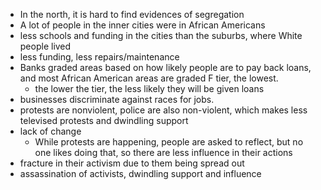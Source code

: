 - In the north, it is hard to find evidences of segregation
- A lot of people in the inner cities were in African Americans
- less schools and funding in the cities than the suburbs, where White people lived
- less funding, less repairs/maintenance
- Banks graded areas based on how likely people are to pay back loans, and most African American areas are graded F tier, the lowest. 
	- the lower the tier, the less likely they will be given loans
- businesses discriminate against races for jobs.
- protests are nonviolent, police are also non-violent, which makes less televised protests and dwindling support
- lack of change
	- While protests are happening, people are asked to reflect, but no one likes doing that, so there are less influence in their actions
- fracture in their activism due to them being spread out
- assassination of activists, dwindling support and influence